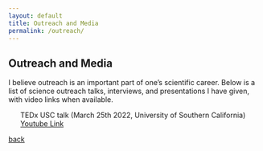 ```yaml
---
layout: default
title: Outreach and Media
permalink: /outreach/
---
```


## Outreach and Media

I believe outreach is an important part of one’s scientific career. Below is a list of science outreach talks, interviews, and presentations I have given, with video links when available. 

<ol>
TEDx USC talk (March 25th 2022, University of Southern California) <a href="{{ site.tedx }}"> Youtube Link </a>
</ol>


[back](./)
